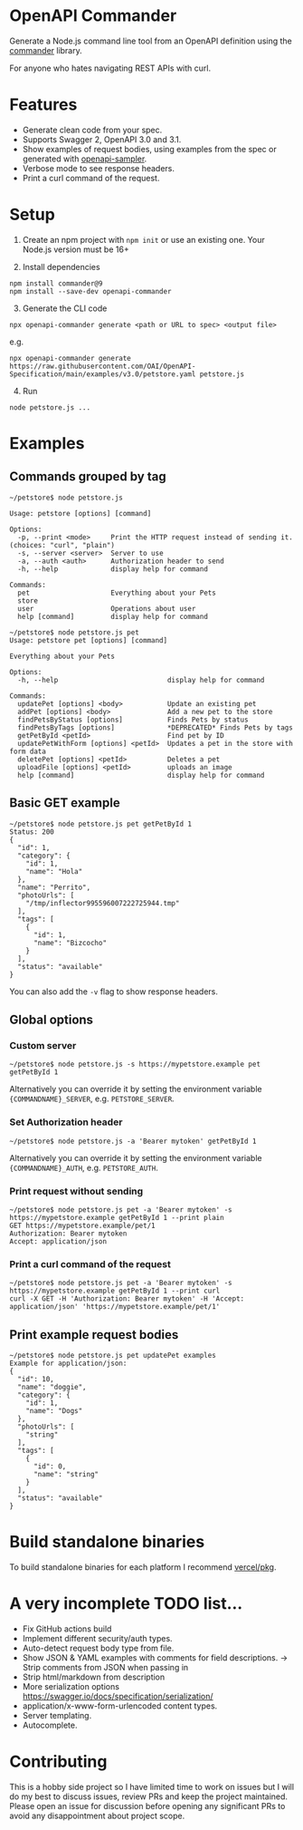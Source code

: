 # OpenAPI Commander

Generate a Node.js command line tool from an OpenAPI definition using the [commander](https://www.npmjs.com/package/commander) library.

For anyone who hates navigating REST APIs with curl.

# Features

- Generate clean code from your spec.
- Supports Swagger 2, OpenAPI 3.0 and 3.1.
- Show examples of request bodies, using examples from the spec or generated with [openapi-sampler](https://github.com/Redocly/openapi-sampler).
- Verbose mode to see response headers.
- Print a curl command of the request.

# Setup

1. Create an npm project with `npm init` or use an existing one. Your Node.js version must be 16+

2. Install dependencies

```
npm install commander@9
npm install --save-dev openapi-commander
```

3. Generate the CLI code

```
npx openapi-commander generate <path or URL to spec> <output file>
```

e.g.

```
npx openapi-commander generate https://raw.githubusercontent.com/OAI/OpenAPI-Specification/main/examples/v3.0/petstore.yaml petstore.js
```

4. Run

```
node petstore.js ...
```
# Examples

## Commands grouped by tag

```
~/petstore$ node petstore.js

Usage: petstore [options] [command]

Options:
  -p, --print <mode>     Print the HTTP request instead of sending it. (choices: "curl", "plain")
  -s, --server <server>  Server to use
  -a, --auth <auth>      Authorization header to send
  -h, --help             display help for command

Commands:
  pet                    Everything about your Pets
  store
  user                   Operations about user
  help [command]         display help for command
```

```
~/petstore$ node petstore.js pet
Usage: petstore pet [options] [command]

Everything about your Pets

Options:
  -h, --help                           display help for command

Commands:
  updatePet [options] <body>           Update an existing pet
  addPet [options] <body>              Add a new pet to the store
  findPetsByStatus [options]           Finds Pets by status
  findPetsByTags [options]             *DEPRECATED* Finds Pets by tags
  getPetById <petId>                   Find pet by ID
  updatePetWithForm [options] <petId>  Updates a pet in the store with form data
  deletePet [options] <petId>          Deletes a pet
  uploadFile [options] <petId>         uploads an image
  help [command]                       display help for command
```


## Basic GET example

```
~/petstore$ node petstore.js pet getPetById 1
Status: 200
{
  "id": 1,
  "category": {
    "id": 1,
    "name": "Hola"
  },
  "name": "Perrito",
  "photoUrls": [
    "/tmp/inflector995596007222725944.tmp"
  ],
  "tags": [
    {
      "id": 1,
      "name": "Bizcocho"
    }
  ],
  "status": "available"
}
```

You can also add the `-v` flag to show response headers.

## Global options

### Custom server

```
~/petstore$ node petstore.js -s https://mypetstore.example pet getPetById 1
```

Alternatively you can override it by setting the environment variable `{COMMANDNAME}_SERVER`, e.g. `PETSTORE_SERVER`.

### Set Authorization header

```
~/petstore$ node petstore.js -a 'Bearer mytoken' getPetById 1
```

Alternatively you can override it by setting the environment variable `{COMMANDNAME}_AUTH`, e.g. `PETSTORE_AUTH`.

### Print request without sending

```
~/petstore$ node petstore.js pet -a 'Bearer mytoken' -s https://mypetstore.example getPetById 1 --print plain
GET https://mypetstore.example/pet/1
Authorization: Bearer mytoken
Accept: application/json
```

### Print a curl command of the request

```
~/petstore$ node petstore.js pet -a 'Bearer mytoken' -s https://mypetstore.example getPetById 1 --print curl
curl -X GET -H 'Authorization: Bearer mytoken' -H 'Accept: application/json' 'https://mypetstore.example/pet/1'
```

## Print example request bodies

```
~/petstore$ node petstore.js pet updatePet examples
Example for application/json:
{
  "id": 10,
  "name": "doggie",
  "category": {
    "id": 1,
    "name": "Dogs"
  },
  "photoUrls": [
    "string"
  ],
  "tags": [
    {
      "id": 0,
      "name": "string"
    }
  ],
  "status": "available"
}
```

# Build standalone binaries

To build standalone binaries for each platform I recommend [vercel/pkg](https://github.com/vercel/pkg).

# A very incomplete TODO list...

- Fix GitHub actions build
- Implement different security/auth types.
- Auto-detect request body type from file.
- Show JSON & YAML examples with comments for field descriptions.
  -> Strip comments from JSON when passing in
- Strip html/markdown from description
- More serialization options https://swagger.io/docs/specification/serialization/
- application/x-www-form-urlencoded content types.
- Server templating.
- Autocomplete.

# Contributing

This is a hobby side project so I have limited time to work on issues but I will do my best to discuss issues, review PRs
and keep the project maintained. Please open an issue for discussion before opening any significant PRs to avoid any disappointment
about project scope.
